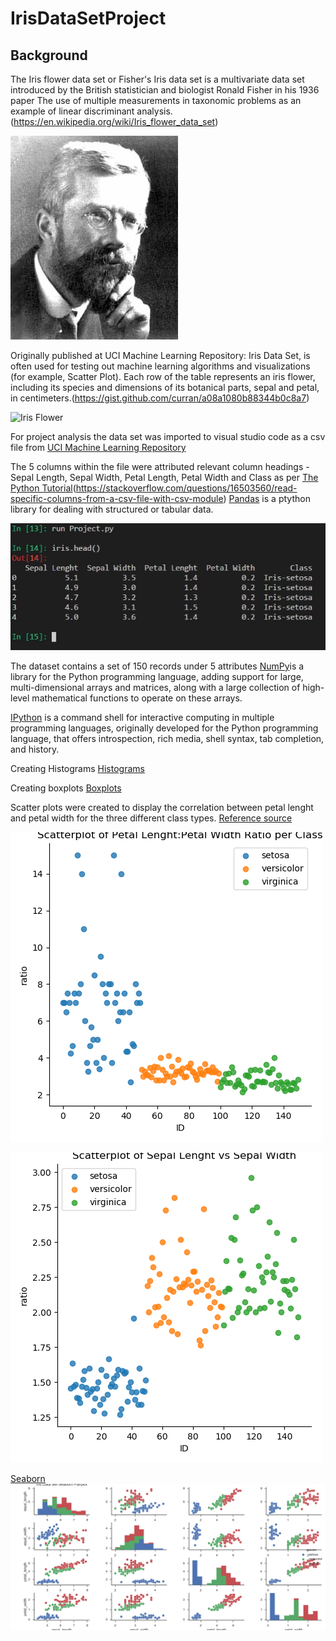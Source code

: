 IrisDataSetProject
==========================================================
Background
----------------------------------------------------------
The Iris flower data set or Fisher's Iris data set is a multivariate data set introduced by the British statistician and biologist Ronald Fisher in his 1936 paper The use of multiple measurements in taxonomic problems as an example of linear discriminant analysis.(https://en.wikipedia.org/wiki/Iris_flower_data_set)

![Ronald Fisher](R._A._Fischer.jpg)  

Originally published at UCI Machine Learning Repository: Iris Data Set, is often used for testing out machine learning algorithms and visualizations (for example, Scatter Plot). Each row of the table represents an iris flower, including its species and dimensions of its botanical parts, sepal and petal, in centimeters.(https://gist.github.com/curran/a08a1080b88344b0c8a7)

![Iris Flower](https://en.wikipedia.org/wiki/Iris_(plant)#/media/File:Iris_germanica_(Purple_bearded_Iris),_Wakehurst_Place,_UK_-_Diliff.jpg)

For project analysis the data set was imported to visual studio code as a csv file from [UCI Machine Learning Repository](https://archive.ics.uci.edu/ml/datasets/iris)

The 5 columns within the file were attributed relevant column headings - Sepal Length, Sepal Width, Petal Length, Petal Width and Class as per [The Python Tutorial](https://docs.python.org/3.1/library/csv.html)(https://stackoverflow.com/questions/16503560/read-specific-columns-from-a-csv-file-with-csv-module)
[Pandas](http://pandas.pydata.org/) is a ptython library for dealing with structured or tabular data.

![Headings Using Pandas](Headingsusingpandas.jpg)

The dataset contains a set of 150 records under 5 attributes 
[NumPy](https://en.wikipedia.org/wiki/NumPy)is a library for the Python programming language, adding support for large, multi-dimensional arrays and matrices, along with a large collection of high-level mathematical functions to operate on these arrays.

[IPython](https://en.wikipedia.org/wiki/IPython) is a command shell for interactive computing in multiple programming languages, originally developed for the Python programming language, that offers introspection, rich media, shell syntax, tab completion, and history.

Creating Histograms
[Histograms](https://matplotlib.org/gallery/statistics/histogram_features.html)


Creating boxplots
[Boxplots](https://matplotlib.org/api/_as_gen/matplotlib.pyplot.boxplot.html)

Scatter plots were created to display the correlation between petal lenght and petal width for the three different class types. [Reference source](https://stackoverflow.com/questions/45862223/use-different-colors-in-scatterplot-for-iris-dataset)


![Ratio of Petal Lenght:Petal Width per class](Scatterplot_Ratio_Petal_Lenght_vs_Petal_Width.png)

![Ratio of Sepal Lenght:Sepal Width per class](Scatterplot_Sepal_Lenght_vs_Sepal_Width.png)

[Seaborn](https://stackoverflow.com/questions/46383645/seaborn-and-pd-scatter-matrix-plot-color-issues)
![Seaborn Pairplot](SeabornPairPlot.png)


